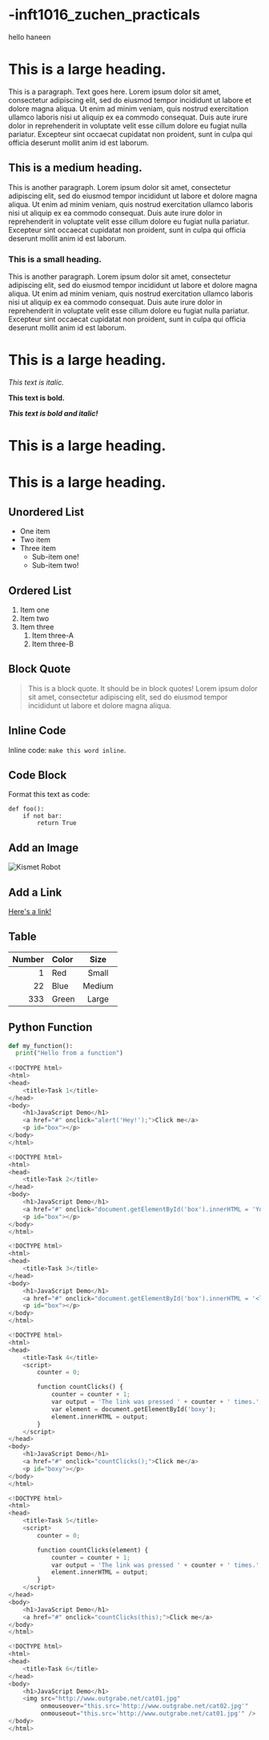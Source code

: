 # -inft1016_zuchen_practicals

hello haneen 

# This is a large heading. 

This is a paragraph. Text goes here. Lorem ipsum dolor sit amet, consectetur adipiscing elit, sed do eiusmod tempor incididunt ut labore et dolore magna aliqua. Ut enim ad minim veniam, quis nostrud exercitation ullamco laboris nisi ut aliquip ex ea commodo consequat. Duis aute irure dolor in reprehenderit in voluptate velit esse cillum dolore eu fugiat nulla pariatur. Excepteur sint occaecat cupidatat non proident, sunt in culpa qui officia deserunt mollit anim id est laborum.

## This is a medium heading. 

This is another paragraph. Lorem ipsum dolor sit amet, consectetur adipiscing elit, sed do eiusmod tempor incididunt ut labore et dolore magna aliqua. Ut enim ad minim veniam, quis nostrud exercitation ullamco laboris nisi ut aliquip ex ea commodo consequat. Duis aute irure dolor in reprehenderit in voluptate velit esse cillum dolore eu fugiat nulla pariatur. Excepteur sint occaecat cupidatat non proident, sunt in culpa qui officia deserunt mollit anim id est laborum.

### This is a small heading. 

This is another paragraph. Lorem ipsum dolor sit amet, consectetur adipiscing elit, sed do eiusmod tempor incididunt ut labore et dolore magna aliqua. Ut enim ad minim veniam, quis nostrud exercitation ullamco laboris nisi ut aliquip ex ea commodo consequat. Duis aute irure dolor in reprehenderit in voluptate velit esse cillum dolore eu fugiat nulla pariatur. Excepteur sint occaecat cupidatat non proident, sunt in culpa qui officia deserunt mollit anim id est laborum.

# This is a large heading. 

*This text is italic.* 

**This text is bold.** 

***This text is bold and italic!***

# This is a large heading. 

# This is a large heading.

## Unordered List

- One item
- Two item
- Three item
  - Sub-item one!
  - Sub-item two!

##  Ordered List

1. Item one  
2. Item two  
3. Item three  
   1. Item three-A  
   2. Item three-B  

##  Block Quote

> This is a block quote. It should be in block quotes! Lorem ipsum dolor sit amet, consectetur adipiscing elit, sed do eiusmod tempor incididunt ut labore et dolore magna aliqua.

##  Inline Code

Inline code: `make this word inline`.

## Code Block

Format this text as code:

```
def foo():
    if not bar:
        return True
```

##  Add an Image

![Kismet Robot](https://upload.wikimedia.org/wikipedia/commons/thumb/0/03/Kismet-IMG_6007-black.jpg/800px-Kismet-IMG_6007-black.jpg)

##  Add a Link

[Here's a link!](https://commons.wikimedia.org/wiki/File:Kismet-IMG_6007-black.jpg)

##  Table

|   Number   | Color | Size  |
|-----------:|:------|:-----:|
|     1      | Red   | Small |
|    22      | Blue  | Medium|
|   333      | Green | Large |

##  Python Function

```python
def my_function():
  print("Hello from a function")
  
<!DOCTYPE html>
<html>
<head>
    <title>Task 1</title>
</head>
<body>
    <h1>JavaScript Demo</h1>
    <a href="#" onclick="alert('Hey!');">Click me</a>
    <p id="box"></p>
</body>
</html>

<!DOCTYPE html>
<html>
<head>
    <title>Task 2</title>
</head>
<body>
    <h1>JavaScript Demo</h1>
    <a href="#" onclick="document.getElementById('box').innerHTML = 'You clicked it!';">Click me</a>
    <p id="box"></p>
</body>
</html>

<!DOCTYPE html>
<html>
<head>
    <title>Task 3</title>
</head>
<body>
    <h1>JavaScript Demo</h1>
    <a href="#" onclick="document.getElementById('box').innerHTML = '<li>The link was pressed 1 times.</li>'; ">Click me</a>
    <p id="box"></p>
</body>
</html>

<!DOCTYPE html>
<html>
<head>
    <title>Task 4</title>
    <script>
        counter = 0;

        function countClicks() {
            counter = counter + 1;
            var output = 'The link was pressed ' + counter + ' times.';
            var element = document.getElementById('boxy');
            element.innerHTML = output;
        }
    </script>
</head>
<body>
    <h1>JavaScript Demo</h1>
    <a href="#" onclick="countClicks();">Click me</a>
    <p id="boxy"></p>
</body>
</html>

<!DOCTYPE html>
<html>
<head>
    <title>Task 5</title>
    <script>
        counter = 0;

        function countClicks(element) {
            counter = counter + 1;
            var output = 'The link was pressed ' + counter + ' times.';
            element.innerHTML = output;
        }
    </script>
</head>
<body>
    <h1>JavaScript Demo</h1>
    <a href="#" onclick="countClicks(this);">Click me</a>
</body>
</html>

<!DOCTYPE html>
<html>
<head>
    <title>Task 6</title>
</head>
<body>
    <h1>JavaScript Demo</h1>
    <img src="http://www.outgrabe.net/cat01.jpg" 
         onmouseover="this.src='http://www.outgrabe.net/cat02.jpg'" 
         onmouseout="this.src='http://www.outgrabe.net/cat01.jpg'" />
</body>
</html>

